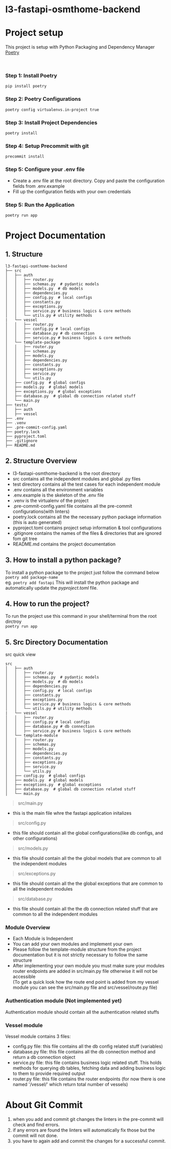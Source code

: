 # l3-fastapi-osmthome-backend


# Project setup
This project is setup with Python Packaging and Dependency Manager [Poetry](https://python-poetry.org/)

<br/>

### Step 1: Install Poetry
```pip install poetry```

### Step 2: Poetry Configurations
```poetry config virtualenvs.in-project true```

### Step 3: Install Project Dependencies
```poetry install```

### Step 4: Setup Precommit with git
```precommit install```

### Step 5: Configure your .env file
* Create a .env file at the root directory. Copy and paste the configuration fields from .env.example
* Fill up the configuration fields with your own credentials

### Step 5: Run the Application
```poetry run app```


# Project Documentation
## 1. Structure
```
l3-fastapi-osmthome-backend
├── src
│   ├── auth
│   │   ├── router.py
│   │   ├── schemas.py  # pydantic models
│   │   ├── models.py  # db models
│   │   ├── dependencies.py
│   │   ├── config.py  # local configs
│   │   ├── constants.py
│   │   ├── exceptions.py
│   │   ├── service.py # business logics & core methods
│   │   └── utils.py # utility methods
|   └── vessel
│   │   ├── router.py
│   │   ├── config.py # local configs
│   │   ├── database.py # db connection
│   │   ├── service.py # business logics & core methods
│   └── template-package
│   │   ├── router.py
│   │   ├── schemas.py
│   │   ├── models.py
│   │   ├── dependencies.py
│   │   ├── constants.py
│   │   ├── exceptions.py
│   │   ├── service.py
│   │   └── utils.py
│   ├── config.py  # global configs
│   ├── models.py  # global models
│   ├── exceptions.py  # global exceptions
│   ├── database.py  # global db connection related stuff
│   └── main.py
├── tests/
│   ├── auth
│   ├── vessel
├── .env
├── .venv
├── .pre-commit-config.yaml
├── poetry.lock
├── pyproject.toml
├── .gitignore
├── README.md
```

## 2. Structure Overview
* l3-fastapi-osmthome-backend is the root directory
* src contains all the independent modules and global .py files
* test directory contains all the test cases for each independent module
* .env contains all the environment variables
* .env.example is the skeleton of the .env file
* .venv is the virtualenv of the project
* .pre-commit-config.yaml file contains all the pre-commit configurations(with linters)
* poetry.lock contains all the the necessary python package information (this is auto generated)
* pyproject.toml contains project setup information & tool configurations
* .gitignore contains the names of the files & directories that are ignored fom git tree
* README.md contains the project documentation

## 3. How to install a python package?
To install a python package to the project just follow the command below <br/>
``` poetry add package-name ``` <br/>
eg. `poetry add fastapi`
This will install the python package and automatically update the *pyproject.toml* file.

## 4. How to run the project?
To run the project use this command in your shell/terminal from the root dirctroy <br/>
``` poetry run app ```

## 5. Src Directory Documentation
src quick view
```
src
│   ├── auth
│   │   ├── router.py
│   │   ├── schemas.py  # pydantic models
│   │   ├── models.py  # db models
│   │   ├── dependencies.py
│   │   ├── config.py  # local configs
│   │   ├── constants.py
│   │   ├── exceptions.py
│   │   ├── service.py # business logics & core methods
│   │   └── utils.py # utility methods
|   └── vessel
│   │   ├── router.py
│   │   ├── config.py # local configs
│   │   ├── database.py # db connection
│   │   ├── service.py # business logics & core methods
│   └── template-module
│   │   ├── router.py
│   │   ├── schemas.py
│   │   ├── models.py
│   │   ├── dependencies.py
│   │   ├── constants.py
│   │   ├── exceptions.py
│   │   ├── service.py
│   │   └── utils.py
│   ├── config.py  # global configs
│   ├── models.py  # global models
│   ├── exceptions.py  # global exceptions
│   ├── database.py  # global db connection related stuff
│   └── main.py
```
> src/main.py
* this is the main file whre the fastapi application initalizes
> src/config.py
* this file should contain all the global configurations(like db configs, and other configurations)
> src/models.py
* this file should contain all the the global models that are common to all the independent modules
> src/exceptions.py
* this file should contain all the the global exceptions that are common to all the independent modules
> src/database.py
* this file should contain all the the db connection related stuff that are common to all the independent modules

### Module Overview
* Each Module is Independent
* You can add your own modules and implement your own
* Please follow the template-module structure from the project documentation but it is not strictly necessary to follow the same structure
* After implementing your own module you must make sure your modules router endpoints are added in src/main.py file otherwise it will not be accessible <br/>
(To get a quick look how the route end point is added from my vessel module you can see the src/main.py file and src/vessel/route.py file)

### Authentication module (Not implemented yet)
Authentication module should contain all the authentication related stuffs

### Vessel module
Vessel module contains 3 files:
* config.py file: this file contains all the db config related stuff (variables)
* database.py file: this file contains all the db connection method and return a db connection object
* service.py file: this file contains business logic related stuff. This holds methods for querying db tables, fetching data and adding business logic to them to provide required output
* router.py file: this file contains the router endpoints (for now there is one named '/vessel/' which return total number of vessels)


# About Git Commit
1. when you add and commit git changes the linters in the pre-commit will check and find errors.
2. if any errors are found the linters will automatically fix those but the commit will not done.
3. you have to again add and commit the changes for a successful commit.
